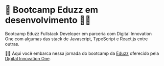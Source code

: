 # 🚧 Bootcamp Eduzz em desenvolvimento 🚧🚀 

Bootcamp Eduzz Fullstack Developer em parceria com Digital Innovation One com algumas das stack de Javascript, TypeScript e React.js entre outras.


👩‍💻 Aqui você embarca nessa jornada do bootcamp da [Eduzz](http://www.eduzz.com/) oferecido pela  [Digital Innovation One](https://digitalinnovation.one//).
